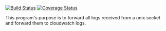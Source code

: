 [![Build Status](https://travis-ci.org/ClearcodeHQ/Go-Forward.svg)](https://travis-ci.org/ClearcodeHQ/Go-Forward)
[![Coverage Status](https://coveralls.io/repos/github/ClearcodeHQ/Go-Forward/badge.svg?branch=master)](https://coveralls.io/github/ClearcodeHQ/Go-Forward?branch=master)

This program's purpose is to forward all logs received from a unix socket and forward them to cloudwatch logs.
